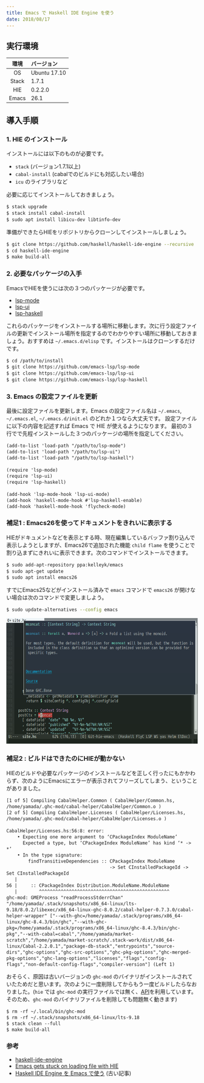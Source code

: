 ```yaml
---
title: Emacs で Haskell IDE Engine を使う
date: 2018/08/17
---
```


## 実行環境

| 環境  | バージョン   |
|:-----:|:-------------|
| OS    | Ubuntu 17.10 |
| Stack |        1.7.1 |
| HIE   |      0.2.2.0 |
| Emacs |         26.1 |

## 導入手順

### 1. HIE のインストール

インストールには以下のものが必要です。

- `stack` (バージョン1.7.1以上)
- `cabal-install` (cabalでのビルドにも対応したい場合)
- `icu` のライブラリなど

必要に応じてインストールしておきましょう。

```sh
$ stack upgrade
$ stack install cabal-install
$ sudo apt install libicu-dev libtinfo-dev
```

準備ができたらHIEをリポジトリからクローンしてインストールしましょう。

```sh
$ git clone https://github.com/haskell/haskell-ide-engine --recursive
$ cd haskell-ide-engine
$ make build-all
```

### 2. 必要なパッケージの入手

EmacsでHIEを使うには次の３つのパッケージが必要です。

- [lsp-mode](https://github.com/emacs-lsp/lsp-mode)
- [lsp-ui](https://github.com/emacs-lsp/lsp-ui)
- [lsp-haskell](https://github.com/emacs-lsp/lsp-haskell)

これらのパッケージをインストールする場所に移動します。次に行う設定ファイルの更新でインストール場所を指定するのでわかりやすい場所に移動しておきましょう。おすすめは `~/.emacs.d/elisp` です。インストールはクローンするだけです。

```sh
$ cd /path/to/install
$ git clone https://github.com/emacs-lsp/lsp-mode
$ git clone https://github.com/emacs-lsp/lsp-ui
$ git clone https://github.com/emacs-lsp/lsp-haskell
```

### 3. Emacs の設定ファイルを更新

最後に設定ファイルを更新します。Emacs の設定ファイル名は `~/.emacs`, `~/.emacs.el`, `~/.emacs.d/init.el` のどれか１つなら大丈夫です。
設定ファイルに以下の内容を記述すれば Emacs で HIE が使えるようになります。
最初の３行でで先程インストールした３つのパッケージの場所を指定してください。

```elisp
(add-to-list 'load-path "/path/to/lsp-mode")
(add-to-list 'load-path "/path/to/lsp-ui")
(add-to-list 'load-path "/path/to/lsp-haskell")

(require 'lsp-mode)
(require 'lsp-ui)
(require 'lsp-haskell)

(add-hook 'lsp-mode-hook 'lsp-ui-mode)
(add-hook 'haskell-mode-hook #'lsp-haskell-enable)
(add-hook 'haskell-mode-hook 'flycheck-mode)
```

### 補足1 : Emacs26を使ってドキュメントをきれいに表示する

HIEがドキュメントなどを表示とする時、現在編集しているバッファ割り込んで表示しようとしますが、Emacs26で追加された機能 `child flame` を使うことで割り込まずにきれいに表示できます。次のコマンドでインストールできます。

```sh
$ sudo add-apt-repository ppa:kelleyk/emacs
$ sudo apt-get update
$ sudo apt install emacs26
```

すでにEmacs25などがインストール済みで `emacs` コマンドで `emacs26` が開けない場合は次のコマンドで変更しましよう。

```sh
$ sudo update-alternatives --config emacs

```

![きれいに表示されたHIEの画像](/images/hie-emacs.png)

### 補足2 : ビルドはできたのにHIEが動かない

HIEのビルドや必要なパッケージのインストールなどを正しく行ったにもかかわらず、次のようにEmacsにエラーが表示されてフリーズしてしまう、ということがありました。

```
[1 of 5] Compiling CabalHelper.Common ( CabalHelper/Common.hs, /home/yamada/.ghc-mod/cabal-helper/CabalHelper/Common.o )
[2 of 5] Compiling CabalHelper.Licenses ( CabalHelper/Licenses.hs, /home/yamada/.ghc-mod/cabal-helper/CabalHelper/Licenses.o )

CabalHelper/Licenses.hs:56:8: error:
    • Expecting one more argument to ‘CPackageIndex ModuleName’
      Expected a type, but ‘CPackageIndex ModuleName’ has kind ‘* -> *’
    • In the type signature:
        findTransitiveDependencies :: CPackageIndex ModuleName
                                      -> Set CInstalledPackageId -> Set CInstalledPackageId
   |
56 |     :: CPackageIndex Distribution.ModuleName.ModuleName
   |        ^^^^^^^^^^^^^^^^^^^^^^^^^^^^^^^^^^^^^^^^^^^^^^^^
ghc-mod: GMEProcess "readProcessStderrChan" "/home/yamada/.stack/snapshots/x86_64-linux/lts-9.18/8.0.2/libexec/x86_64-linux-ghc-8.0.2/cabal-helper-0.7.3.0/cabal-helper-wrapper" ["--with-ghc=/home/yamada/.stack/programs/x86_64-linux/ghc-8.4.3/bin/ghc","--with-ghc-pkg=/home/yamada/.stack/programs/x86_64-linux/ghc-8.4.3/bin/ghc-pkg","--with-cabal=cabal","/home/yamada/market-scratch","/home/yamada/market-scratch/.stack-work/dist/x86_64-linux/Cabal-2.2.0.1","package-db-stack","entrypoints","source-dirs","ghc-options","ghc-src-options","ghc-pkg-options","ghc-merged-pkg-options","ghc-lang-options","licenses","flags","config-flags","non-default-config-flags","compiler-version"] (Left 1)
```

おそらく、原因は古いバージョンの `ghc-mod` のバイナリがインストールされていたためだと思います。次のように一度削除してからもう一度ビルドしたらなおりました。(`hie` では `ghc-mod` の実行ファイルでは無く、[API](https://www.stackage.org/package/ghc-mod)を利用しています。そのため、`ghc-mod` のバイナリファイルを削除しても問題無く動きます)

```
$ rm -rf ~/.local/bin/ghc-mod
$ rm -rf ~/.stack/snapshots/x86_64-linux/lts-9.18
$ stack clean --full
$ make build-all
```

### 参考

- [haskell-ide-engine](https://github.com/haskell/haskell-ide-engine)
- [Emacs gets stuck on loading file with HIE](https://github.com/haskell/haskell-ide-engine/issues/750)
- [Haskell IDE Engine を Emacs で使う](https://haskell.e-bigmoon.com/posts/2018/03-26-hie-emacs.html) (古い記事)
